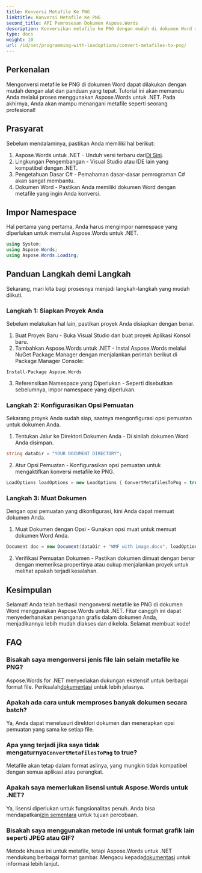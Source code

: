 ```yaml
---
title: Konversi Metafile Ke PNG
linktitle: Konversi Metafile Ke PNG
second_title: API Pemrosesan Dokumen Aspose.Words
description: Konversikan metafile ke PNG dengan mudah di dokumen Word menggunakan Aspose.Words untuk .NET dengan tutorial langkah demi langkah ini. Sederhanakan pengelolaan dokumen Anda.
type: docs
weight: 10
url: /id/net/programming-with-loadoptions/convert-metafiles-to-png/
---
```

## Perkenalan

Mengonversi metafile ke PNG di dokumen Word dapat dilakukan dengan mudah dengan alat dan panduan yang tepat. Tutorial ini akan memandu Anda melalui proses menggunakan Aspose.Words untuk .NET. Pada akhirnya, Anda akan mampu menangani metafile seperti seorang profesional!

## Prasyarat

Sebelum mendalaminya, pastikan Anda memiliki hal berikut:

1.  Aspose.Words untuk .NET - Unduh versi terbaru dari[Di Sini](https://releases.aspose.com/words/net/).
2. Lingkungan Pengembangan - Visual Studio atau IDE lain yang kompatibel dengan .NET.
3. Pengetahuan Dasar C# - Pemahaman dasar-dasar pemrograman C# akan sangat membantu.
4. Dokumen Word - Pastikan Anda memiliki dokumen Word dengan metafile yang ingin Anda konversi.

## Impor Namespace

Hal pertama yang pertama, Anda harus mengimpor namespace yang diperlukan untuk memulai Aspose.Words untuk .NET.

```csharp
using System;
using Aspose.Words;
using Aspose.Words.Loading;
```

## Panduan Langkah demi Langkah

Sekarang, mari kita bagi prosesnya menjadi langkah-langkah yang mudah diikuti.

### Langkah 1: Siapkan Proyek Anda

Sebelum melakukan hal lain, pastikan proyek Anda disiapkan dengan benar.

1. Buat Proyek Baru - Buka Visual Studio dan buat proyek Aplikasi Konsol baru.
2. Tambahkan Aspose.Words untuk .NET - Instal Aspose.Words melalui NuGet Package Manager dengan menjalankan perintah berikut di Package Manager Console:

```shell
Install-Package Aspose.Words
```

3. Referensikan Namespace yang Diperlukan - Seperti disebutkan sebelumnya, impor namespace yang diperlukan.

### Langkah 2: Konfigurasikan Opsi Pemuatan

Sekarang proyek Anda sudah siap, saatnya mengonfigurasi opsi pemuatan untuk dokumen Anda.

1. Tentukan Jalur ke Direktori Dokumen Anda - Di sinilah dokumen Word Anda disimpan.

```csharp
string dataDir = "YOUR DOCUMENT DIRECTORY";
```

2. Atur Opsi Pemuatan - Konfigurasikan opsi pemuatan untuk mengaktifkan konversi metafile ke PNG.

```csharp
LoadOptions loadOptions = new LoadOptions { ConvertMetafilesToPng = true };
```

### Langkah 3: Muat Dokumen

Dengan opsi pemuatan yang dikonfigurasi, kini Anda dapat memuat dokumen Anda.

1. Muat Dokumen dengan Opsi - Gunakan opsi muat untuk memuat dokumen Word Anda.

```csharp
Document doc = new Document(dataDir + "WMF with image.docx", loadOptions);
```

2. Verifikasi Pemuatan Dokumen - Pastikan dokumen dimuat dengan benar dengan memeriksa propertinya atau cukup menjalankan proyek untuk melihat apakah terjadi kesalahan.

## Kesimpulan

Selamat! Anda telah berhasil mengonversi metafile ke PNG di dokumen Word menggunakan Aspose.Words untuk .NET. Fitur canggih ini dapat menyederhanakan penanganan grafis dalam dokumen Anda, menjadikannya lebih mudah diakses dan dikelola. Selamat membuat kode!

## FAQ

### Bisakah saya mengonversi jenis file lain selain metafile ke PNG?
 Aspose.Words for .NET menyediakan dukungan ekstensif untuk berbagai format file. Periksalah[dokumentasi](https://reference.aspose.com/words/net/) untuk lebih jelasnya.

### Apakah ada cara untuk memproses banyak dokumen secara batch?
Ya, Anda dapat menelusuri direktori dokumen dan menerapkan opsi pemuatan yang sama ke setiap file.

###  Apa yang terjadi jika saya tidak mengaturnya`ConvertMetafilesToPng` to true?
Metafile akan tetap dalam format aslinya, yang mungkin tidak kompatibel dengan semua aplikasi atau perangkat.

### Apakah saya memerlukan lisensi untuk Aspose.Words untuk .NET?
 Ya, lisensi diperlukan untuk fungsionalitas penuh. Anda bisa mendapatkan[izin sementara](https://purchase.aspose.com/temporary-license/) untuk tujuan percobaan.

### Bisakah saya menggunakan metode ini untuk format grafik lain seperti JPEG atau GIF?
 Metode khusus ini untuk metafile, tetapi Aspose.Words untuk .NET mendukung berbagai format gambar. Mengacu kepada[dokumentasi](https://reference.aspose.com/words/net/) untuk informasi lebih lanjut.
